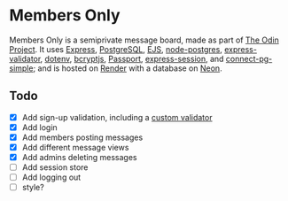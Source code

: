 # Members Only

Members Only is a semiprivate message board, made as part of [The Odin Project](https://www.theodinproject.com/lessons/node-path-nodejs-members-only). It uses [Express](https://expressjs.com), [PostgreSQL](https://www.postgresql.org), [EJS](https://ejs.co), [node-postgres](https://node-postgres.com), [express-validator](https://express-validator.github.io/), [dotenv](https://www.npmjs.com/package/dotenv), [bcryptjs](https://www.npmjs.com/package/bcryptjs), [Passport](https://www.passportjs.org), [express-session](https://www.npmjs.com/package/express-session), and [connect-pg-simple](https://www.npmjs.com/package/connect-pg-simple); and is hosted on [Render](https://render.com) with a database on [Neon](https://neon.com).

## Todo

- [x] Add sign-up validation, including a [custom validator](https://express-validator.github.io/docs/guides/customizing/)
- [x] Add login
- [x] Add members posting messages
- [x] Add different message views
- [x] Add admins deleting messages
- [ ] Add session store
- [ ] Add logging out
- [ ] style?